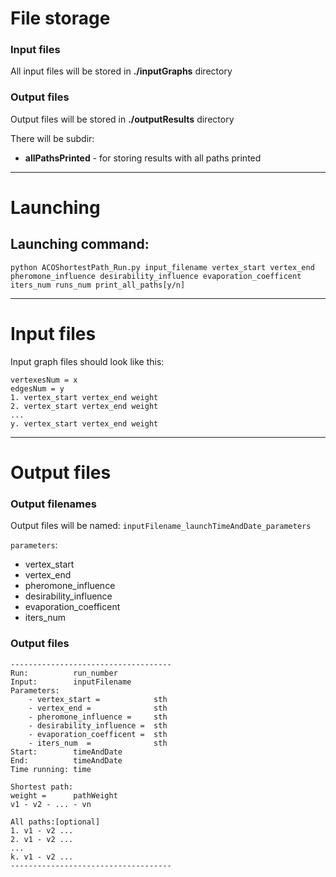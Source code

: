 # File storage

### Input files

All input files will be stored in __./inputGraphs__ directory

### Output files

Output files will be stored in __./outputResults__ directory

There will be subdir:
- __allPathsPrinted__ - for storing results with all paths printed


---

# Launching

## Launching command:
```
python ACOShortestPath_Run.py input_filename vertex_start vertex_end pheromone_influence desirability_influence evaporation_coefficent iters_num runs_num print_all_paths[y/n]
```
---

# Input files

Input graph files should look like this:

```
vertexesNum = x
edgesNum = y
1. vertex_start vertex_end weight
2. vertex_start vertex_end weight
...
y. vertex_start vertex_end weight
```
---

# Output files

### Output filenames

Output files will be named: `inputFilename_launchTimeAndDate_parameters`

`parameters`:
- vertex_start
- vertex_end
- pheromone_influence
- desirability_influence
- evaporation_coefficent
- iters_num

### Output files

```
------------------------------------
Run:          run_number
Input:        inputFilename
Parameters:
    - vertex_start =            sth
    - vertex_end =              sth
    - pheromone_influence =     sth
    - desirability_influence =  sth
    - evaporation_coefficent =  sth
    - iters_num  =              sth
Start:        timeAndDate
End:          timeAndDate
Time running: time

Shortest path:
weight =      pathWeight
v1 - v2 - ... - vn

All paths:[optional]
1. v1 - v2 ...
2. v1 - v2 ...
...
k. v1 - v2 ...
------------------------------------
```
